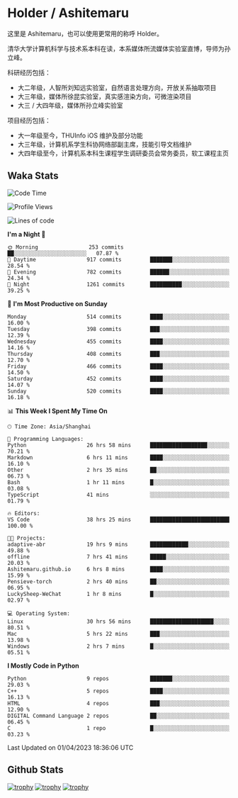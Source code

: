 # Holder / Ashitemaru

这里是 Ashitemaru，也可以使用更常用的称呼 Holder。

清华大学计算机科学与技术系本科在读，本系媒体所流媒体实验室直博，导师为孙立峰。

科研经历包括：

- 大二年级，人智所刘知远实验室，自然语言处理方向，开放关系抽取项目
- 大三年级，媒体所徐昆实验室，真实感渲染方向，可微渲染项目
- 大三 / 大四年级，媒体所孙立峰实验室

项目经历包括：

- 大一年级至今，THUInfo iOS 维护及部分功能
- 大三年级，计算机系学生科协网络部副主席，技能引导文档维护
- 大四年级至今，计算机系本科生课程学生调研委员会常务委员，软工课程主页

## Waka Stats

<!--START_SECTION:waka-->
![Code Time](http://img.shields.io/badge/Code%20Time-719%20hrs%209%20mins-blue)

![Profile Views](http://img.shields.io/badge/Profile%20Views-20-blue)

![Lines of code](https://img.shields.io/badge/From%20Hello%20World%20I%27ve%20Written-1.8%20million%20lines%20of%20code-blue)

**I'm a Night 🦉** 

```text
🌞 Morning                253 commits         ██░░░░░░░░░░░░░░░░░░░░░░░   07.87 % 
🌆 Daytime                917 commits         ███████░░░░░░░░░░░░░░░░░░   28.54 % 
🌃 Evening                782 commits         ██████░░░░░░░░░░░░░░░░░░░   24.34 % 
🌙 Night                  1261 commits        ██████████░░░░░░░░░░░░░░░   39.25 % 
```
📅 **I'm Most Productive on Sunday** 

```text
Monday                   514 commits         ████░░░░░░░░░░░░░░░░░░░░░   16.00 % 
Tuesday                  398 commits         ███░░░░░░░░░░░░░░░░░░░░░░   12.39 % 
Wednesday                455 commits         ████░░░░░░░░░░░░░░░░░░░░░   14.16 % 
Thursday                 408 commits         ███░░░░░░░░░░░░░░░░░░░░░░   12.70 % 
Friday                   466 commits         ████░░░░░░░░░░░░░░░░░░░░░   14.50 % 
Saturday                 452 commits         ████░░░░░░░░░░░░░░░░░░░░░   14.07 % 
Sunday                   520 commits         ████░░░░░░░░░░░░░░░░░░░░░   16.18 % 
```


📊 **This Week I Spent My Time On** 

```text
🕑︎ Time Zone: Asia/Shanghai

💬 Programming Languages: 
Python                   26 hrs 58 mins      ██████████████████░░░░░░░   70.21 % 
Markdown                 6 hrs 11 mins       ████░░░░░░░░░░░░░░░░░░░░░   16.10 % 
Other                    2 hrs 35 mins       ██░░░░░░░░░░░░░░░░░░░░░░░   06.73 % 
Bash                     1 hr 11 mins        █░░░░░░░░░░░░░░░░░░░░░░░░   03.08 % 
TypeScript               41 mins             ░░░░░░░░░░░░░░░░░░░░░░░░░   01.79 % 

🔥 Editors: 
VS Code                  38 hrs 25 mins      █████████████████████████   100.00 % 

🐱‍💻 Projects: 
adaptive-abr             19 hrs 9 mins       ████████████░░░░░░░░░░░░░   49.88 % 
offline                  7 hrs 41 mins       █████░░░░░░░░░░░░░░░░░░░░   20.03 % 
Ashitemaru.github.io     6 hrs 8 mins        ████░░░░░░░░░░░░░░░░░░░░░   15.99 % 
Pensieve-torch           2 hrs 40 mins       ██░░░░░░░░░░░░░░░░░░░░░░░   06.95 % 
LuckySheep-WeChat        1 hr 8 mins         █░░░░░░░░░░░░░░░░░░░░░░░░   02.97 % 

💻 Operating System: 
Linux                    30 hrs 56 mins      ████████████████████░░░░░   80.51 % 
Mac                      5 hrs 22 mins       ███░░░░░░░░░░░░░░░░░░░░░░   13.98 % 
Windows                  2 hrs 7 mins        █░░░░░░░░░░░░░░░░░░░░░░░░   05.51 % 
```

**I Mostly Code in Python** 

```text
Python                   9 repos             ███████░░░░░░░░░░░░░░░░░░   29.03 % 
C++                      5 repos             ████░░░░░░░░░░░░░░░░░░░░░   16.13 % 
HTML                     4 repos             ███░░░░░░░░░░░░░░░░░░░░░░   12.90 % 
DIGITAL Command Language 2 repos             ██░░░░░░░░░░░░░░░░░░░░░░░   06.45 % 
C                        1 repo              █░░░░░░░░░░░░░░░░░░░░░░░░   03.23 % 
```




 Last Updated on 01/04/2023 18:36:06 UTC
<!--END_SECTION:waka-->

## Github Stats

[![trophy](https://github-profile-trophy.vercel.app/?username=Ashitemaru&column=7)](https://github.com/Ashitemaru)
[![trophy](https://github-readme-stats.vercel.app/api?username=Ashitemaru&show_icons=true&include_all_commits=true)](https://github.com/Ashitemaru)
[![trophy](https://github-readme-stats.vercel.app/api/top-langs/?username=Ashitemaru&layout=compact)](https://github.com/Ashitemaru)

<!--
**Ashitemaru/Ashitemaru** is a ✨ _special_ ✨ repository because its `README.md` (this file) appears on your GitHub profile.

Here are some ideas to get you started:

- 🔭 I’m currently working on ...
- 🌱 I’m currently learning ...
- 👯 I’m looking to collaborate on ...
- 🤔 I’m looking for help with ...
- 💬 Ask me about ...
- 📫 How to reach me: ...
- 😄 Pronouns: ...
- ⚡ Fun fact: ...
-->

